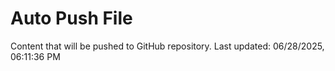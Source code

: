 # Auto Push File

Content that will be pushed to GitHub repository.
Last updated: 06/28/2025, 06:11:36 PM